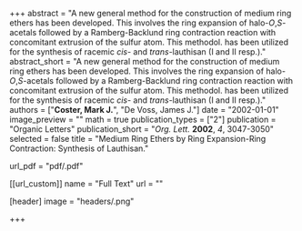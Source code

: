 +++
abstract = "A new general method for the construction of medium ring ethers has been developed.  This involves the ring expansion of halo-_O_,_S_-acetals followed by a Ramberg-Backlund ring contraction reaction with concomitant extrusion of the sulfur atom.  This methodol. has been utilized for the synthesis of racemic _cis_- and _trans_-lauthisan (I and II resp.)."
abstract_short = "A new general method for the construction of medium ring ethers has been developed.  This involves the ring expansion of halo-_O_,_S_-acetals followed by a Ramberg-Backlund ring contraction reaction with concomitant extrusion of the sulfur atom.  This methodol. has been utilized for the synthesis of racemic _cis_- and _trans_-lauthisan (I and II resp.)."
authors = ["**Coster, Mark J.**", "De Voss, James J."]
date = "2002-01-01"
image_preview = ""
math = true
publication_types = ["2"]
publication = "Organic Letters"
publication_short = "_Org. Lett._ **2002**, _4_, 3047-3050"
selected = false
title = "Medium Ring Ethers by Ring Expansion-Ring Contraction: Synthesis of Lauthisan."

url_pdf = "pdf/.pdf"

[[url_custom]]
  name = "Full Text"
  url = ""

[header]
image = "headers/.png"


+++

